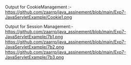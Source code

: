 Output for CookieManagement :-                     
https://github.com/zaarrp/java_assinement/blob/main/Exp7-JavaServletExample/Cookie1.png

Output for Session Management:-             
https://github.com/zaarrp/java_assinement/blob/main/Exp7-JavaServletExample/7b1.png
https://github.com/zaarrp/java_assinement/blob/main/Exp7-JavaServletExample/7b2.png
https://github.com/zaarrp/java_assinement/blob/main/Exp7-JavaServletExample/7b3.png
